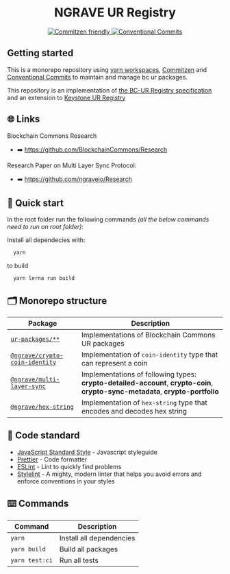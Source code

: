 <h1 align="center">NGRAVE UR Registry</h1>

<p align="center">
  <a href="http://commitizen.github.io/cz-cli/">
	  <img src="https://img.shields.io/badge/commitizen-friendly-brightgreen.svg" alt="Commitzen friendly" />
  </a>
  <a href="https://conventionalcommits.org">
	  <img src="https://img.shields.io/badge/Conventional%20Commits-1.0.0-yellow.svg" alt="Conventional Commits" />
  </a>
</p>

## Getting started

This is a monorepo repository using [yarn workspaces](https://classic.yarnpkg.com/lang/en/docs/workspaces/), [Commitzen](http://commitizen.github.io/cz-cli/) and [Conventional Commits](https://conventionalcommits.org) to maintain and manage bc ur packages.

This repository is an implementation of [the BC-UR Registry specification](https://github.com/BlockchainCommons/Research/blob/master/papers/bcr-2020-006-urtypes.md) and an extension to [Keystone UR Registry](https://github.com/KeystoneHQ/ur-registry)

## 🌐 Links

Blockchain Commons Research

- ➡️ https://github.com/BlockchainCommons/Research

Research Paper on Multi Layer Sync Protocol:

- ➡️ https://github.com/ngraveio/Research

## 🚀 Quick start

In the root folder run the following commands _(all the below commands need to run on root folder)_:

Install all dependecies with:

```bash
  yarn
```

to build

```bash
  yarn lerna run build
```

## 🗂 Monorepo structure

| Package                                                              | Description                                                                                                                      |
| -------------------------------------------------------------------- | -------------------------------------------------------------------------------------------------------------------------------- |
| [`ur-packages/**`](./ur-packages)                                    | Implementations of Blockchain Commons UR packages                                                                                |
| [`@ngrave/crypto-coin-identity`](./ur-packages/crypto-coin-identity) | Implementation of `coin-identity` type that can represent a coin                                                                 |
| [`@ngrave/multi-layer-sync`](./ur-packages/multi-layer-sync)         | Implementations of following types: **crypto-detailed-account**, **crypto-coin**, **crypto-sync-metadata**, **crypto-portfolio** |
| [`@ngrave/hex-string`](./ur-packages/hex-string)                     | Implementation of `hex-string` type that encodes and decodes hex string                                                          |

## 🚨 Code standard

- [JavaScript Standard Style](https://standardjs.com/) - Javascript styleguide
- [Prettier](https://prettier.io/) - Code formatter
- [ESLint](https://eslint.org/) - Lint to quickly find problems
- [Stylelint](https://stylelint.io/) - A mighty, modern linter that helps you avoid errors and enforce conventions in your styles

## ⌨️ Commands

| Command        | Description              |
| -------------- | ------------------------ |
| `yarn`         | Install all dependencies |
| `yarn build`   | Build all packages       |
| `yarn test:ci` | Run all tests            |